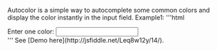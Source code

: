 Autocolor is a simple way to autocomplete some common colors and display the color instantly in the input field.
Example1:
'''html
<html>
 <head>
    <link rel="stylesheet" href="http://code.jquery.com/ui/1.11.3/themes/smoothness/jquery-ui.css">
    <script src="http://code.jquery.com/jquery-1.10.2.js"></script>
    <script src="http://code.jquery.com/ui/1.11.3/jquery-ui.js"></script>
    <script src="jquery.autocolor.js"></script>
    <script>
    $(function() {
      $( "#example" ).autocolor();
      });
    </script>
</head>
<body>
  <div>
      <label for="example">Enter one color:</label>
      <input type="text" id="example" value=""/>
  </div>
</body>
</html>
'''
See [Demo here](http://jsfiddle.net/Leq8w12y/14/).
